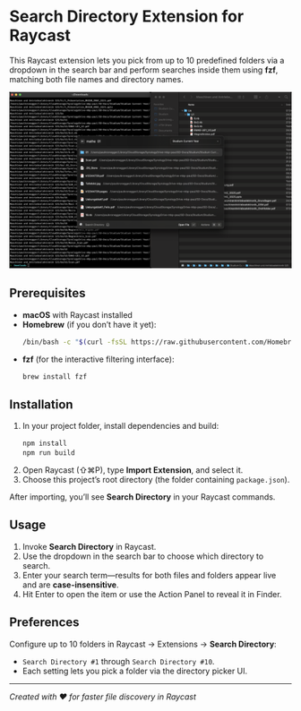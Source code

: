 # Search Directory Extension for Raycast

This Raycast extension lets you pick from up to 10 predefined folders via a dropdown in the search bar and perform searches inside them using **fzf**, matching both file names and directory names.

![preview.png](./preview.png)

## Prerequisites

- **macOS** with Raycast installed
- **Homebrew** (if you don’t have it yet):
  ```bash
  /bin/bash -c "$(curl -fsSL https://raw.githubusercontent.com/Homebrew/install/HEAD/install.sh)"
  ```
- **fzf** (for the interactive filtering interface):
  ```bash
  brew install fzf
  ```

## Installation

1. In your project folder, install dependencies and build:
   ```bash
   npm install
   npm run build
   ```
2. Open Raycast (⇧⌘P), type **Import Extension**, and select it.
3. Choose this project’s root directory (the folder containing `package.json`).

After importing, you’ll see **Search Directory** in your Raycast commands.

## Usage

1. Invoke **Search Directory** in Raycast.
2. Use the dropdown in the search bar to choose which directory to search.
3. Enter your search term—results for both files and folders appear live and are **case-insensitive**.
4. Hit Enter to open the item or use the Action Panel to reveal it in Finder.

## Preferences

Configure up to 10 folders in Raycast → Extensions → **Search Directory**:

- `Search Directory #1` through `Search Directory #10`.
- Each setting lets you pick a folder via the directory picker UI.

---

_Created with ❤️ for faster file discovery in Raycast_
